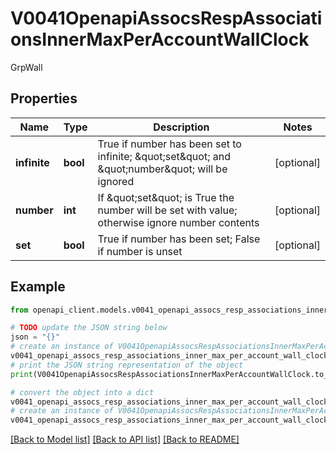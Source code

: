 # V0041OpenapiAssocsRespAssociationsInnerMaxPerAccountWallClock

GrpWall

## Properties

Name | Type | Description | Notes
------------ | ------------- | ------------- | -------------
**infinite** | **bool** | True if number has been set to infinite; \&quot;set\&quot; and \&quot;number\&quot; will be ignored | [optional] 
**number** | **int** | If \&quot;set\&quot; is True the number will be set with value; otherwise ignore number contents | [optional] 
**set** | **bool** | True if number has been set; False if number is unset | [optional] 

## Example

```python
from openapi_client.models.v0041_openapi_assocs_resp_associations_inner_max_per_account_wall_clock import V0041OpenapiAssocsRespAssociationsInnerMaxPerAccountWallClock

# TODO update the JSON string below
json = "{}"
# create an instance of V0041OpenapiAssocsRespAssociationsInnerMaxPerAccountWallClock from a JSON string
v0041_openapi_assocs_resp_associations_inner_max_per_account_wall_clock_instance = V0041OpenapiAssocsRespAssociationsInnerMaxPerAccountWallClock.from_json(json)
# print the JSON string representation of the object
print(V0041OpenapiAssocsRespAssociationsInnerMaxPerAccountWallClock.to_json())

# convert the object into a dict
v0041_openapi_assocs_resp_associations_inner_max_per_account_wall_clock_dict = v0041_openapi_assocs_resp_associations_inner_max_per_account_wall_clock_instance.to_dict()
# create an instance of V0041OpenapiAssocsRespAssociationsInnerMaxPerAccountWallClock from a dict
v0041_openapi_assocs_resp_associations_inner_max_per_account_wall_clock_from_dict = V0041OpenapiAssocsRespAssociationsInnerMaxPerAccountWallClock.from_dict(v0041_openapi_assocs_resp_associations_inner_max_per_account_wall_clock_dict)
```
[[Back to Model list]](../README.md#documentation-for-models) [[Back to API list]](../README.md#documentation-for-api-endpoints) [[Back to README]](../README.md)


